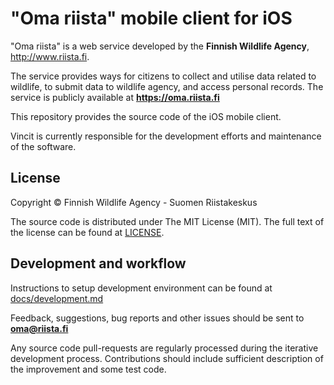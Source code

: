 "Oma riista" mobile client for iOS
================================================

"Oma riista" is a web service developed by the **Finnish Wildlife Agency**, http://www.riista.fi.

The service provides ways for citizens to collect and utilise data related to wildlife, to submit data to wildlife agency, and access personal records. The service is publicly available at **https://oma.riista.fi**

This repository provides the source code of the iOS mobile client.

Vincit is currently responsible for the development efforts and maintenance of the software.

## License

Copyright © Finnish Wildlife Agency - Suomen Riistakeskus

The source code is distributed under The MIT License (MIT).
The full text of the license can be found at [LICENSE](LICENSE).

## Development and workflow

Instructions to setup development environment can be found at [docs/development.md](docs/development.md)

Feedback, suggestions, bug reports and other issues should be sent to **oma@riista.fi**

Any source code pull-requests are regularly processed during the iterative development process.
Contributions should include sufficient description of the improvement and some test code.
